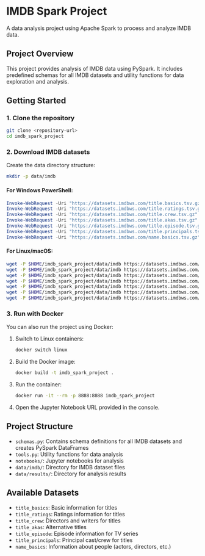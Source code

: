 # IMDB Spark Project

A data analysis project using Apache Spark to process and analyze IMDB data.

## Project Overview

This project provides analysis of IMDB data using PySpark. It includes predefined schemas for all IMDB datasets and utility functions for data exploration and analysis.

## Getting Started

### 1. Clone the repository

```bash
git clone <repository-url>
cd imdb_spark_project
```

### 2. Download IMDB datasets

Create the data directory structure:

```bash
mkdir -p data/imdb
```

#### For Windows PowerShell:

```powershell
Invoke-WebRequest -Uri "https://datasets.imdbws.com/title.basics.tsv.gz" -OutFile "$HOME/imdb_spark_project/data/imdb/title.basics.tsv.gz"
Invoke-WebRequest -Uri "https://datasets.imdbws.com/title.ratings.tsv.gz" -OutFile "$HOME/imdb_spark_project/data/imdb/title.ratings.tsv.gz"
Invoke-WebRequest -Uri "https://datasets.imdbws.com/title.crew.tsv.gz" -OutFile "$HOME/imdb_spark_project/data/imdb/title.crew.tsv.gz"
Invoke-WebRequest -Uri "https://datasets.imdbws.com/title.akas.tsv.gz" -OutFile "$HOME/imdb_spark_project/data/imdb/title.akas.tsv.gz"
Invoke-WebRequest -Uri "https://datasets.imdbws.com/title.episode.tsv.gz" -OutFile "$HOME/imdb_spark_project/data/imdb/title.episode.tsv.gz"
Invoke-WebRequest -Uri "https://datasets.imdbws.com/title.principals.tsv.gz" -OutFile "$HOME/imdb_spark_project/data/imdb/title.principals.tsv.gz"
Invoke-WebRequest -Uri "https://datasets.imdbws.com/name.basics.tsv.gz" -OutFile "$HOME/imdb_spark_project/data/imdb/name.basics.tsv.gz"
```

#### For Linux/macOS:

```bash
wget -P $HOME/imdb_spark_project/data/imdb https://datasets.imdbws.com/title.basics.tsv.gz
wget -P $HOME/imdb_spark_project/data/imdb https://datasets.imdbws.com/title.ratings.tsv.gz
wget -P $HOME/imdb_spark_project/data/imdb https://datasets.imdbws.com/title.crew.tsv.gz
wget -P $HOME/imdb_spark_project/data/imdb https://datasets.imdbws.com/title.akas.tsv.gz
wget -P $HOME/imdb_spark_project/data/imdb https://datasets.imdbws.com/title.episode.tsv.gz
wget -P $HOME/imdb_spark_project/data/imdb https://datasets.imdbws.com/title.principals.tsv.gz
wget -P $HOME/imdb_spark_project/data/imdb https://datasets.imdbws.com/name.basics.tsv.gz
```

### 3. Run with Docker

You can also run the project using Docker:

1. Switch to Linux containers:
    ```bash
    docker switch linux
    ```

1. Build the Docker image:
   ```bash
   docker build -t imdb_spark_project .
   ```

2. Run the container:
   ```bash
   docker run -it --rm -p 8888:8888 imdb_spark_project
   ```

3. Open the Jupyter Notebook URL provided in the console.

## Project Structure

- `schemas.py`: Contains schema definitions for all IMDB datasets and creates PySpark DataFrames
- `tools.py`: Utility functions for data analysis
- `notebooks/`: Jupyter notebooks for analysis
- `data/imdb/`: Directory for IMDB dataset files
- `data/results/`: Directory for analysis results

## Available Datasets

- `title_basics`: Basic information for titles
- `title_ratings`: Ratings information for titles
- `title_crew`: Directors and writers for titles
- `title_akas`: Alternative titles
- `title_episode`: Episode information for TV series
- `title_principals`: Principal cast/crew for titles
- `name_basics`: Information about people (actors, directors, etc.)